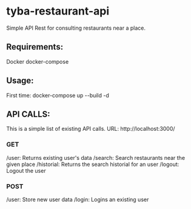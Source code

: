 # tyba-restaurant-api
Simple API Rest for consulting restaurants near a place.

## Requirements:
Docker
docker-compose

## Usage:
First time: docker-compose up --build -d


## API CALLS:
This is a simple list of existing API calls.
URL: http://localhost:3000/

### GET 
/user: Returns existing user's data
/search: Search restaurants near the given place
/historial: Returns the search historial for an user
/logout: Logout the user

### POST
/user: Store new user data
/login: Logins an existing user
